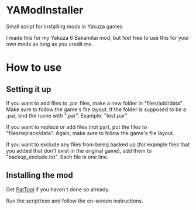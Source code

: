 # YAModInstaller
Small script for installing mods in Yakuza games

I made this for my Yakuza 6 Bakamitai mod, but feel free to use this for your own mods as long as you credit me.

# How to use
## Setting it up
If you want to add files to .par files, make a new folder in "files/add/data". Make sure to follow the game's file layout. If the folder is supposed to be a .par, end the name with ".par". Example: "test.par"

If you want to replace or add files (not par), put the files to "files/replace/data". Again, make sure to follow the game's file layout. 

If you want to exclude any files from being backed up (for example files that you added that don't exist in the original game), add them to "backup_exclude.txt". Each file is one line.
## Installing the mod
Get [ParTool](https://github.com/Kaplas80/ParManager/releases) if you haven't done so already.

Run the script/exe and follow the on-screen instructions.

